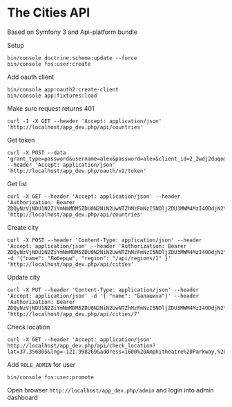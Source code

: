 The Cities API
==========================

Based on Symfony 3 and Api-platform bundle

Setup
~~~
bin/console doctrine:schema:update --force
bin/console fos:user:create
~~~

Add oauth client
~~~
bin/console app:oauth2:create-client
bin/console app:fixtures:load
~~~

Make sure request returns 401
~~~
curl -I -X GET --header 'Accept: application/json' 'http://localhost/app_dev.php/api/countries'
~~~

Get token
~~~
curl -X POST --data 'grant_type=password&username=alex&password=alex&client_id=2_2wdj2duqomeccwcksgws4wowgo88wokgw88k0sswccg88ws4cw&client_secret=46iis51qsh0kgo80o8cgg0cwsoo0wccgs4gocok0sgg0w0gwkw' --header 'Accept: application/json' 'http://localhost/app_dev.php/oauth/v2/token'
~~~

Get list
~~~
curl -X GET --header 'Accept: application/json' --header 'Authorization: Bearer ZDQyNzVjNDU1N2ZiYmNmMDM5ZDU0N2NiN2UwNTZhMzFmNzI5NDljZDU3MWM4MzI4ODdjN2YyMjYyODU2ZWU1OQ' 'http://localhost/app_dev.php/api/countries'
~~~

Create city
~~~
curl -X POST --header 'Content-Type: application/json' --header 'Accept: application/json' --header 'Authorization: Bearer ZDQyNzVjNDU1N2ZiYmNmMDM5ZDU0N2NiN2UwNTZhMzFmNzI5NDljZDU3MWM4MzI4ODdjN2YyMjYyODU2ZWU1OQ' -d '{"name": "Люберцы", "region": "/api/regions/1" }' 'http://localhost/app_dev.php/api/cities'
~~~

Update city
~~~
curl -X PUT --header 'Content-Type: application/json' --header 'Accept: application/json' -d '{ "name": "Балашиха"}' --header 'Authorization: Bearer ZDQyNzVjNDU1N2ZiYmNmMDM5ZDU0N2NiN2UwNTZhMzFmNzI5NDljZDU3MWM4MzI4ODdjN2YyMjYyODU2ZWU1OQ' 'http://localhost/app_dev.php/api/cities/7'
~~~

Check location
~~~
curl -X GET --header 'Accept: application/json' http://localhost/app_dev.php/api/check_location?lat=37.356805&lng=-121.998269&address=1600%20Amphitheatre%20Parkway,%20Mountain+View,%20CA&radius=6
~~~

Add `ROLE_ADMIN` for user
~~~
bin/console fos:user:promote
~~~

Open browser `http://localhost/app_dev.php/admin` and login into admin dashboard